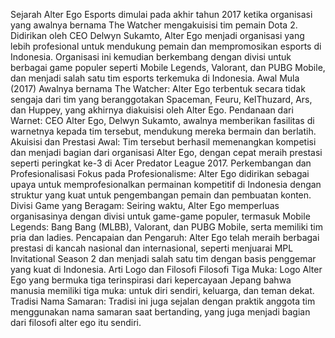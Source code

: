 Sejarah Alter Ego Esports dimulai pada akhir tahun 2017 ketika organisasi yang awalnya bernama The Watcher mengakuisisi tim pemain Dota 2. Didirikan oleh CEO Delwyn Sukamto, Alter Ego menjadi organisasi yang lebih profesional untuk mendukung pemain dan mempromosikan esports di Indonesia. Organisasi ini kemudian berkembang dengan divisi untuk berbagai game populer seperti Mobile Legends, Valorant, dan PUBG Mobile, dan menjadi salah satu tim esports terkemuka di Indonesia. 
Awal Mula (2017) 
Awalnya bernama The Watcher:
Alter Ego terbentuk secara tidak sengaja dari tim yang beranggotakan Spaceman, Feuru, KelThuzard, Ars, dan Huppey, yang akhirnya diakuisisi oleh Alter Ego.
Pendanaan dari Warnet:
CEO Alter Ego, Delwyn Sukamto, awalnya memberikan fasilitas di warnetnya kepada tim tersebut, mendukung mereka bermain dan berlatih.
Akuisisi dan Prestasi Awal:
Tim tersebut berhasil memenangkan kompetisi dan menjadi bagian dari organisasi Alter Ego, dengan cepat meraih prestasi seperti peringkat ke-3 di Acer Predator League 2017.
Perkembangan dan Profesionalisasi
Fokus pada Profesionalisme:
Alter Ego didirikan sebagai upaya untuk memprofesionalkan permainan kompetitif di Indonesia dengan struktur yang kuat untuk pengembangan pemain dan pembuatan konten. 
Divisi Game yang Beragam:
Seiring waktu, Alter Ego memperluas organisasinya dengan divisi untuk game-game populer, termasuk Mobile Legends: Bang Bang (MLBB), Valorant, dan PUBG Mobile, serta memiliki tim pria dan ladies. 
Pencapaian dan Pengaruh:
Alter Ego telah meraih berbagai prestasi di kancah nasional dan internasional, seperti menjuarai MPL Invitational Season 2 dan menjadi salah satu tim dengan basis penggemar yang kuat di Indonesia. 
Arti Logo dan Filosofi 
Filosofi Tiga Muka:
Logo Alter Ego yang bermuka tiga terinspirasi dari kepercayaan Jepang bahwa manusia memiliki tiga muka: untuk diri sendiri, keluarga, dan teman dekat.
Tradisi Nama Samaran:
Tradisi ini juga sejalan dengan praktik anggota tim menggunakan nama samaran saat bertanding, yang juga menjadi bagian dari filosofi alter ego itu sendiri.